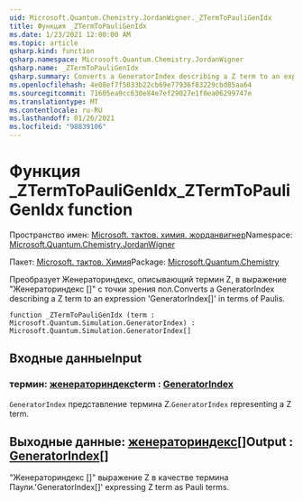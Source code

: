 ```yaml
---
uid: Microsoft.Quantum.Chemistry.JordanWigner._ZTermToPauliGenIdx
title: Функция _ZTermToPauliGenIdx
ms.date: 1/23/2021 12:00:00 AM
ms.topic: article
qsharp.kind: function
qsharp.namespace: Microsoft.Quantum.Chemistry.JordanWigner
qsharp.name: _ZTermToPauliGenIdx
qsharp.summary: Converts a GeneratorIndex describing a Z term to an expression 'GeneratorIndex[]' in terms of Paulis.
ms.openlocfilehash: 4e08ef7f5033b22cb69e77936f83229cbd85aa64
ms.sourcegitcommit: 71605ea9cc630e84e7ef29027e1f0ea06299747e
ms.translationtype: MT
ms.contentlocale: ru-RU
ms.lasthandoff: 01/26/2021
ms.locfileid: "98839106"
---
```

# <a name="_ztermtopauligenidx-function"></a><span data-ttu-id="b6514-102">Функция _ZTermToPauliGenIdx</span><span class="sxs-lookup"><span data-stu-id="b6514-102">_ZTermToPauliGenIdx function</span></span>

<span data-ttu-id="b6514-103">Пространство имен: [Microsoft. тактов. химия. жорданвигнер](xref:Microsoft.Quantum.Chemistry.JordanWigner)</span><span class="sxs-lookup"><span data-stu-id="b6514-103">Namespace: [Microsoft.Quantum.Chemistry.JordanWigner](xref:Microsoft.Quantum.Chemistry.JordanWigner)</span></span>

<span data-ttu-id="b6514-104">Пакет: [Microsoft. тактов. Химия](https://nuget.org/packages/Microsoft.Quantum.Chemistry)</span><span class="sxs-lookup"><span data-stu-id="b6514-104">Package: [Microsoft.Quantum.Chemistry](https://nuget.org/packages/Microsoft.Quantum.Chemistry)</span></span>


<span data-ttu-id="b6514-105">Преобразует Женераториндекс, описывающий термин Z, в выражение "Женераториндекс []" с точки зрения пол.</span><span class="sxs-lookup"><span data-stu-id="b6514-105">Converts a GeneratorIndex describing a Z term to an expression 'GeneratorIndex[]' in terms of Paulis.</span></span>

```qsharp
function _ZTermToPauliGenIdx (term : Microsoft.Quantum.Simulation.GeneratorIndex) : Microsoft.Quantum.Simulation.GeneratorIndex[]
```


## <a name="input"></a><span data-ttu-id="b6514-106">Входные данные</span><span class="sxs-lookup"><span data-stu-id="b6514-106">Input</span></span>

### <a name="term--generatorindex"></a><span data-ttu-id="b6514-107">термин: [женераториндекс](xref:Microsoft.Quantum.Simulation.GeneratorIndex)</span><span class="sxs-lookup"><span data-stu-id="b6514-107">term : [GeneratorIndex](xref:Microsoft.Quantum.Simulation.GeneratorIndex)</span></span>

<span data-ttu-id="b6514-108">`GeneratorIndex` представление термина Z.</span><span class="sxs-lookup"><span data-stu-id="b6514-108">`GeneratorIndex` representing a Z term.</span></span>



## <a name="output--generatorindex"></a><span data-ttu-id="b6514-109">Выходные данные: [женераториндекс](xref:Microsoft.Quantum.Simulation.GeneratorIndex)[]</span><span class="sxs-lookup"><span data-stu-id="b6514-109">Output : [GeneratorIndex](xref:Microsoft.Quantum.Simulation.GeneratorIndex)[]</span></span>

<span data-ttu-id="b6514-110">"Женераториндекс []" выражение Z в качестве термина Паули.</span><span class="sxs-lookup"><span data-stu-id="b6514-110">'GeneratorIndex[]' expressing Z term as Pauli terms.</span></span>